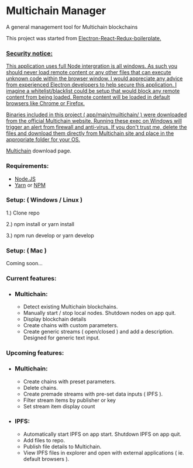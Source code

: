 <h1>Multichain Manager</h1>

A general management tool for Multichain blockchains
    
This project was started from <a href="https://github.com/jschr/electron-react-redux-boilerplate" target="blank">Electron-React-Redux-boilerplate.
    
<h3>   
    Security notice:
</h3>

This application uses full Node intergration is all windows. As such you should never load remote content or any other files that can execute unknown code within the browser window. I would appreciate any advice from experienced Electron developers to help secure this application. I imagine a whitelist/blacklist could be setup that would block any remote content from being loaded. Remote content will be loaded in default browsers like Chrome or Firefox.

Binaries included in this project ( app/main/muiltichain/ ) were downloaded from the official Multichain website. Running these exec on Windows will trigger an alert from firewall and anti-virus. If you don't trust me, delete the files and download them directly from Multichain site and place in the appropriate folder for your OS.

<a href="https://www.multichain.com/download-community/" target="blank">Multichain</a> download page.

<h3>
    Requirements:
</h3>
<ul> 
    <li>
        <a href="https://nodejs.org/en/" target="blank">Node.JS</a>
    </li>
    <li>
       <a href="https://yarnpkg.com/lang/en/" target="blank">Yarn</a> or <a href="https://www.npmjs.com/" target="blank">NPM</a>
    </li>
</ul>

<h3>Setup: ( Windows / Linux )</h3>

1.)  Clone repo

2.)  npm install or yarn install

3.)  npm run develop or yarn develop

<h3>Setup: ( Mac ) </h3>

Coming soon...

<h3>
    Current features:
</h3>

<ul>
    <li>
        <h3>
            Multichain:
        </h3>
        <ul>
            <li>Detect existing Multichain blockchains.</li>
            <li>Manually start / stop local nodes. Shutdown nodes on app quit.</li>
            <li>Display blockchain details</li>
            <li>Create chains with custom parameters.</li>
            <li>Create generic streams ( open/closed ) and add a description. Designed for generic text input.</li>
        </ul>
    </li>
</ul>

<h3>
    Upcoming features:
</h3>

<ul>
    <li>
        <h3>
            Multichain:
        </h3>
        <ul>
            <li>Create chains with preset parameters.</li>           
            <li>Delete chains.</li>           
            <li>Create premade streams with pre-set data inputs ( IPFS ).</li>
            <li>Filter stream items by publisher or key</li>
            <li>Set stream item display count</li>
        </ul>
    </li>
    <li>
        <h3>
            IPFS:
        </h3>
        <ul>
            <li>Automatically start IPFS on app start. Shutdown IPFS on app quit.</li>
            <li>Add files to repo.</li>
            <li>Publish file details to Multichain.</li>
            <li>View IPFS files in explorer and open with external applications ( ie. default browsers ).</li>
        </ul>
    </li>
</ul>
